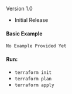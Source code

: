 Version 1.0
 - Initial Release

#### Basic Example

 ```
No Example Provided Yet
 ```

 #### Run:
- ```terraform init```
- ```terraform plan```
- ```terraform apply```